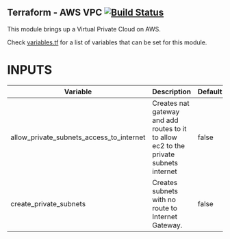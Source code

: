 ## Terraform - AWS VPC [![Build Status](https://travis-ci.org/onaio/terraform-aws-vpc.svg?branch=master)](https://travis-ci.org/onaio/terraform-aws-vpc)

This module brings up a Virtual Private Cloud on AWS.

Check [variables.tf](./variables.tf) for a list of variables that can be set for this module.


# INPUTS

| Variable                                  | Description                           |  Default
| ----------------------------------------- | ------------------------------------- | ----------- | 
| allow_private_subnets_access_to_internet  | Creates nat gateway and add routes to it to allow ec2 to the private subnets internet                               | false       | 
| create_private_subnets                    | Creates subnets with no route to Internet Gateway.  | false       |    